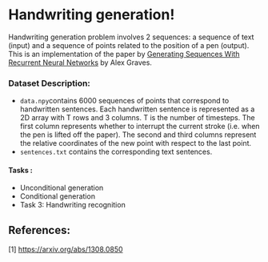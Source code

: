 # Handwriting generation!

Handwriting generation problem involves 2 sequences: a sequence of text (input) and a sequence of points related to the position of a pen (output). This is an implementation of the paper by [Generating Sequences With Recurrent Neural Networks](https://arxiv.org/pdf/1308.0850.pdf) by Alex Graves.

### Dataset Description:

- `data.npy`contains 6000 sequences of points that correspond to handwritten sentences. Each handwritten sentence is represented as a 2D array with T rows and 3 columns. T is the number of timesteps. The first column represents whether to interrupt the current stroke (i.e. when the pen is lifted off the paper). The second and third columns represent the relative coordinates of the new point with respect to the last point.
- `sentences.txt` contains the corresponding text sentences.

#### Tasks :

- Unconditional generation
- Conditional generation 
- Task 3: Handwriting recognition

## References:
 [1] https://arxiv.org/abs/1308.0850

